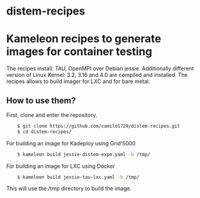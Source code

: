 # distem-recipes
# Kameleon recipes to generate images for container testing

The recipes install: TAU, OpenMPI over Debian jessie.
Additionally different version of Linux Kernel: 3.2, 3.16 and 4.0 are compiled and installed.
The recipes allows to build imager for LXC and for bare metal.

## How to use them?

First, clone and enter the repository.

```bash
	$ git clone https://github.com/camilo1729/distem-recipes.git
	$ cd distem-recipes/
```

For building an image for Kadeploy using Grid'5000

```bash
	$ kameleon build jessie-distem-expe.yaml -b /tmp/

```
For building an image for LXC using Docker

```bash
	$ kameleon build jessie-tau-lxc.yaml -b /tmp/

```

This will use the /tmp directory to build the image.
